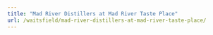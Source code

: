 ```yaml
---
title: "Mad River Distillers at Mad River Taste Place"
url: /waitsfield/mad-river-distillers-at-mad-river-taste-place/
---
```

